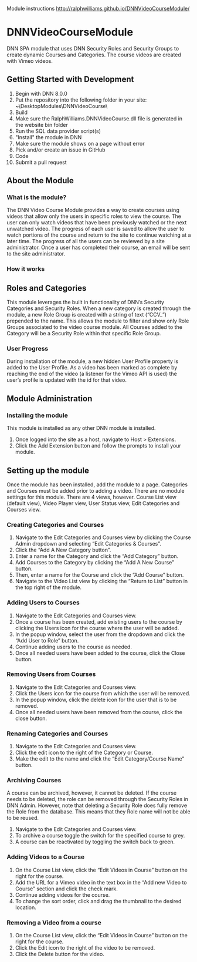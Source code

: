 Module instructions http://ralphwilliams.github.io/DNNVideoCourseModule/ 

# DNNVideoCourseModule
DNN SPA module that uses DNN Security Roles and Security Groups to create dynamic Courses and Categories. The course videos are created with Vimeo videos.

## Getting Started with Development

1. Begin with DNN 8.0.0
2. Put the repository into the following folder in your site:  ~\DesktopModules\DNNVideoCourse\
3. Build
4. Make sure the RalphWilliams.DNNVideoCourse.dll file is generated in the website bin folder
5. Run the SQL data provider script(s)
6. "Install" the module in DNN
7. Make sure the module shows on a page without error
8. Pick and/or create an issue in GitHub
9. Code
10. Submit a pull request

## About the Module
### What is the module?
The DNN Video Course Module provides a way to create courses using videos that allow only the users in specific roles to view the course. The user can only watch videos that have been previously watched or the next unwatched video. The progress of each user is saved to allow the user to watch portions of the course and return to the site to continue watching at a later time. The progress of all the users can be reviewed by a site administrator. Once a user has completed their course, an email will be sent to the site administrator. 

### How it works
## Roles and Categories
This module leverages the built in functionality of DNN’s Security Categories and Security Roles. When a new category is created through the module, a new Role Group is created with a string of text (“CCV_”) prepended to the name. This allows the module to filter and show only Role Groups associated to the video course module. All Courses added to the Category will be a Security Role within that specific Role Group.

### User Progress
During installation of the module, a new hidden User Profile property is added to the User Profile. As a video has been marked as complete by reaching the end of the video (a listener for the Vimeo API is used) the user’s profile is updated with the id for that video. 

## Module Administration
### Installing the module
This module is installed as any other DNN module is installed.

1. Once logged into the site as a host, navigate to Host > Extensions.
2. Click the Add Extension button and follow the prompts to install your module.

## Setting up the module
Once the module has been installed, add the module to a page. Categories and Courses must be added prior to adding a video. There are no module settings for this module. There are 4 views, however. Course List view (default view), Video Player view, User Status view, Edit Categories and Courses view.

### Creating Categories and Courses
1. Navigate to the Edit Categories and Courses view by clicking the Course Admin dropdown and selecting “Edit Categories & Courses”.
2. Click the “Add A New Category button”.
3. Enter a name for the Category and click the “Add Category” button.
4. Add Courses to the Category by clicking the “Add A New Course” button.
5. Then, enter a name for the Course and click the “Add Course” button.
6. Navigate to the Video List view by clicking the “Return to List” button in the top right of the module.

### Adding Users to Courses
1. Navigate to the Edit Categories and Courses view.
2. Once a course has been created, add existing users to the course by clicking the Users icon for the course where the user will be added.
3. In the popup window, select the user from the dropdown and click the “Add User to Role” button.
4. Continue adding users to the course as needed.
5. Once all needed users have been added to the course, click the Close button.

### Removing Users from Courses
1. Navigate to the Edit Categories and Courses view.
2. Click the Users icon for the course from which the user will be removed.
3. In the popup window, click the delete icon for the user that is to be removed.
4. Once all needed users have been removed from the course, click the close button.

### Renaming Categories and Courses
1. Navigate to the Edit Categories and Courses view.
2. Click the edit icon to the right of the Category or Course.
3. Make the edit to the name and click the “Edit Category/Course Name” button.

### Archiving Courses
A course can be archived, however, it cannot be deleted. If the course needs to be deleted, the role can be removed through the Security Roles in DNN Admin. However, note that deleting a Security Role does fully remove the Role from the database. This means that they Role name will not be able to be reused.
1. Navigate to the Edit Categories and Courses view.
2. To archive a course toggle the switch for the specified course to grey.
3. A course can be reactivated by toggling the switch back to green.

### Adding Videos to a Course
1. On the Course List view, click the “Edit Videos in Course” button on the right for the course.
2. Add the URL for a Vimeo video in the text box in the “Add new Video to Course” section and click the check mark.
3. Continue adding videos for the course.
4. To change the sort order, click and drag the thumbnail to the desired location.

### Removing a Video from a course
1. On the Course List view, click the “Edit Videos in Course” button on the right for the course.
2. Click the Edit icon to the right of the video to be removed.
3. Click the Delete button for the video.
